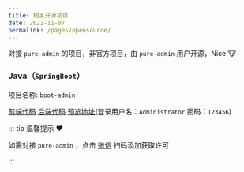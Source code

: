 ```yaml
---
title: 相关开源项目
date: 2022-11-07
permalink: /pages/opensource/
---
```


对接 `pure-admin` 的项目，非官方项目，由 `pure-admin` 用户开源，Nice 🐮

### Java（`SpringBoot`）

项目名称: `boot-admin`

[前端代码](https://github.com/hb0730/pure-admin-thin) [后端代码](https://github.com/hb0730/boot-admin) [预览地址](https://admin-v4.hb0730.com/)(登录用户名：`Administrator` 密码：`123456`)

::: tip 温馨提示 ❤️

如需对接 `pure-admin` ，点击 [微信](/pages/support/#支持) 扫码添加获取许可

:::
